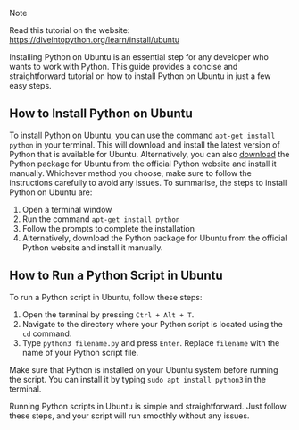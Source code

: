 > [!NOTE]
> Read this tutorial on the website: https://diveintopython.org/learn/install/ubuntu

Installing Python on Ubuntu is an essential step for any developer who wants to work with Python. This guide provides a concise and straightforward tutorial on how to install Python on Ubuntu in just a few easy steps.  
  
## How to Install Python on Ubuntu  

To install Python on Ubuntu, you can use the command `apt-get install python` in your terminal. This will download and install the latest version of Python that is available for Ubuntu. Alternatively, you can also [download](https://www.python.org/downloads/) the Python package for Ubuntu from the official Python website and install it manually. Whichever method you choose, make sure to follow the instructions carefully to avoid any issues. To summarise, the steps to install Python on Ubuntu are: 

1. Open a terminal window 
2. Run the command `apt-get install python` 
3. Follow the prompts to complete the installation
4. Alternatively, download the Python package for Ubuntu from the official Python website and install it manually.  
  
## How to Run a Python Script in Ubuntu  

To run a Python script in Ubuntu, follow these steps:

1. Open the terminal by pressing `Ctrl + Alt + T`.
2. Navigate to the directory where your Python script is located using the `cd` command.
3. Type `python3 filename.py` and press `Enter`. Replace `filename` with the name of your Python script file.

Make sure that Python is installed on your Ubuntu system before running the script. You can install it by typing `sudo apt install python3` in the terminal.

Running Python scripts in Ubuntu is simple and straightforward. Just follow these steps, and your script will run smoothly without any issues.
